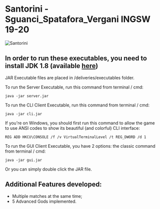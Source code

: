# Santorini - Sguanci_Spatafora_Vergani INGSW 19-20
![Santorini](https://i.ibb.co/nszm4hX/santorini-logo.png)

## In order to run these executables, you need to install JDK 1.8 (available [here](https://www.oracle.com/java/technologies/javase/javase-jdk8-downloads.html))

JAR Executable files are placed in /deliveries/executables folder.

To run the Server Executable, run this command from terminal / cmd:

```
java -jar server.jar
```

To run the CLI Client Executable, run this command from terminal / cmd:

```
java -jar cli.jar
```

If you're on Windows, you should first run this command to allow the game to use ANSI codes to show its beautiful (and colorful) CLI interface:

```
REG ADD HKCU\CONSOLE /f /v VirtualTerminalLevel /t REG_DWORD /d 1
```

To run the GUI Client Executable, you have 2 options: the classic command from terminal / cmd:

```
java -jar gui.jar
```

Or you can simply double click the JAR file.

## Additional Features developed:

- Multiple matches at the same time;
- 5 Advanced Gods implemented.

